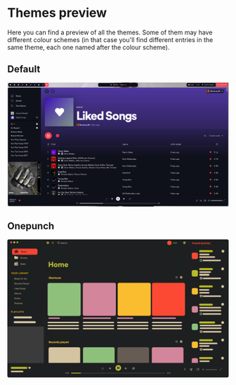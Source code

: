 # Themes preview

Here you can find a preview of all the themes. Some of them may have different colour schemes (in that case you'll find different entries in the same theme, each one named after the colour scheme).

## Default

![Ocean Screenshot](Default/ocean.png)

## Onepunch

![Onepunch](Onepunch/\__Home.png)
